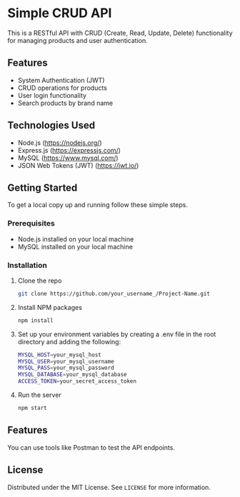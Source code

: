 # Simple CRUD API

This is a RESTful API with CRUD (Create, Read, Update, Delete) functionality for managing products and user authentication.

## Features

- System Authentication (JWT)
- CRUD operations for products
- User login functionality
- Search products by brand name

## Technologies Used

- Node.js (https://nodejs.org/)
- Express.js (https://expressjs.com/)
- MySQL (https://www.mysql.com/)
- JSON Web Tokens (JWT) (https://jwt.io/)

## Getting Started

To get a local copy up and running follow these simple steps.

### Prerequisites

- Node.js installed on your local machine
- MySQL installed on your local machine

### Installation

1. Clone the repo
   ```sh
   git clone https://github.com/your_username_/Project-Name.git
2. Install NPM packages
   ```sh
   npm install
3. Set up your environment variables by creating a .env file in the root directory and adding the following:
   ```sh
   MYSQL_HOST=your_mysql_host
   MYSQL_USER=your_mysql_username
   MYSQL_PASS=your_mysql_password
   MYSQL_DATABASE=your_mysql_database
   ACCESS_TOKEN=your_secret_access_token
4. Run the server
   ```sh
   npm start

## Features
You can use tools like Postman to test the API endpoints.

## License

Distributed under the MIT License. See `LICENSE` for more information.
